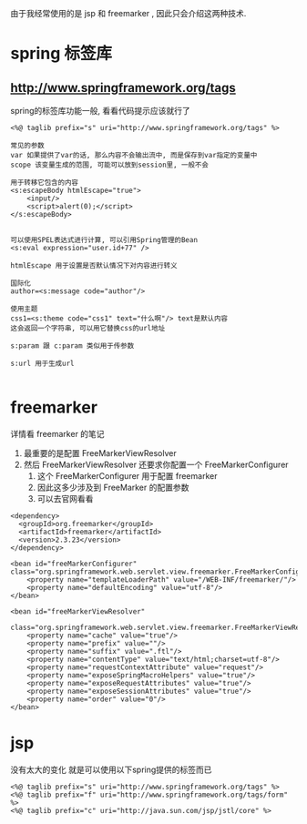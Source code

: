 由于我经常使用的是 jsp 和 freemarker , 因此只会介绍这两种技术.
# spring 标签库 #
## http://www.springframework.org/tags ##
spring的标签库功能一般, 看看代码提示应该就行了

```
<%@ taglib prefix="s" uri="http://www.springframework.org/tags" %>

常见的参数
var 如果提供了var的话, 那么内容不会输出流中, 而是保存到var指定的变量中
scope 该变量生成的范围, 可能可以放到session里, 一般不会

用于转移它包含的内容
<s:escapeBody htmlEscape="true">
	<input/>
	<script>alert(0);</script>
</s:escapeBody>


可以使用SPEL表达式进行计算, 可以引用Spring管理的Bean
<s:eval expression="user.id+77" />

htmlEscape 用于设置是否默认情况下对内容进行转义

国际化
author=<s:message code="author"/>

使用主题
css1=<s:theme code="css1" text="什么啊"/> text是默认内容
这会返回一个字符串, 可以用它替换css的url地址

s:param 跟 c:param 类似用于传参数

s:url 用于生成url


```


# freemarker #
详情看 freemarker 的笔记
1. 最重要的是配置 FreeMarkerViewResolver
2. 然后 FreeMarkerViewResolver 还要求你配置一个 FreeMarkerConfigurer
	1. 这个 FreeMarkerConfigurer 用于配置 freemarker
	2. 因此这多少涉及到 FreeMarker 的配置参数
	3. 可以去官网看看

```
<dependency>
  <groupId>org.freemarker</groupId>
  <artifactId>freemarker</artifactId>
  <version>2.3.23</version>
</dependency>

<bean id="freeMarkerConfigurer" class="org.springframework.web.servlet.view.freemarker.FreeMarkerConfigurer">
	<property name="templateLoaderPath" value="/WEB-INF/freemarker/"/>
	<property name="defaultEncoding" value="utf-8"/>
</bean>

<bean id="freeMarkerViewResolver"
      class="org.springframework.web.servlet.view.freemarker.FreeMarkerViewResolver">
	<property name="cache" value="true"/>
	<property name="prefix" value=""/>
	<property name="suffix" value=".ftl"/>
	<property name="contentType" value="text/html;charset=utf-8"/>
	<property name="requestContextAttribute" value="request"/>
	<property name="exposeSpringMacroHelpers" value="true"/>
	<property name="exposeRequestAttributes" value="true"/>
	<property name="exposeSessionAttributes" value="true"/>
	<property name="order" value="0"/>
</bean>
```
# jsp #
没有太大的变化
就是可以使用以下spring提供的标签而已
```
<%@ taglib prefix="s" uri="http://www.springframework.org/tags" %>
<%@ taglib prefix="f" uri="http://www.springframework.org/tags/form" %>
<%@ taglib prefix="c" uri="http://java.sun.com/jsp/jstl/core" %>
```
